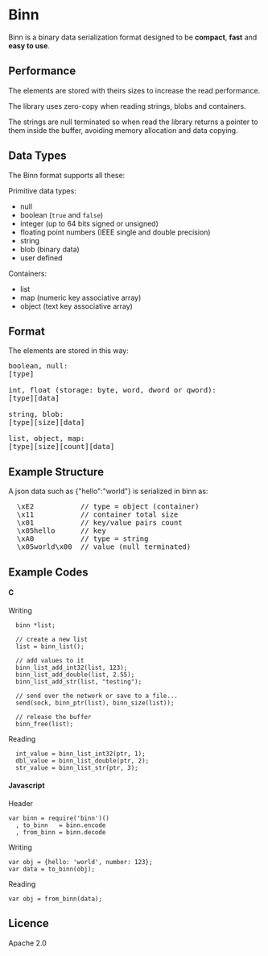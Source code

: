 Binn
====

Binn is a binary data serialization format designed to be **compact**, **fast** and **easy to use**.

Performance
---------------
The elements are stored with theirs sizes to increase the read performance.

The library uses zero-copy when reading strings, blobs and containers.

The strings are null terminated so when read the library returns a pointer to them inside the buffer, avoiding memory allocation and data copying.

Data Types
------------
The Binn format supports all these:

Primitive data types:

* null
* boolean (<code>true</code> and <code>false</code>)
* integer (up to 64 bits signed or unsigned)
* floating point numbers (IEEE single and double precision)
* string
* blob (binary data)
* user defined

Containers:

* list
* map (numeric key associative array)
* object (text key associative array)

Format
--------
The elements are stored in this way:
<pre>
boolean, null:
[type]

int, float (storage: byte, word, dword or qword):
[type][data]

string, blob:
[type][size][data]

list, object, map:
[type][size][count][data]
</pre>

Example Structure
---------------------
A json data such as {"hello":"world"} is serialized in binn as:
<pre>
  \xE2           // type = object (container)
  \x11           // container total size
  \x01           // key/value pairs count
  \x05hello      // key
  \xA0           // type = string
  \x05world\x00  // value (null terminated)
</pre>

Example Codes
------------------

#### C
Writing
```
  binn *list;

  // create a new list
  list = binn_list();

  // add values to it
  binn_list_add_int32(list, 123);
  binn_list_add_double(list, 2.55);
  binn_list_add_str(list, "testing");

  // send over the network or save to a file...
  send(sock, binn_ptr(list), binn_size(list));

  // release the buffer
  binn_free(list);
```
Reading
```
  int_value = binn_list_int32(ptr, 1);
  dbl_value = binn_list_double(ptr, 2);
  str_value = binn_list_str(ptr, 3);
```

#### Javascript
Header
```
var binn = require('binn')()
  , to_binn   = binn.encode
  , from_binn = binn.decode
```
Writing
```
var obj = {hello: 'world', number: 123};
var data = to_binn(obj);
```
Reading
```
var obj = from_binn(data);
```

Licence
-------
Apache 2.0
